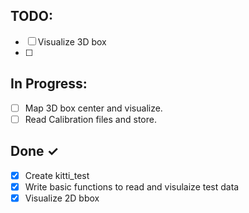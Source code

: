 ## TODO:
- [ ] Visualize 3D box
- [ ]

## In Progress:
- [ ] Map 3D box center and visualize.
- [ ] Read Calibration files and store.

## Done ✓

- [x] Create kitti_test
- [x] Write basic functions to read and visulaize test data
- [x] Visualize 2D bbox